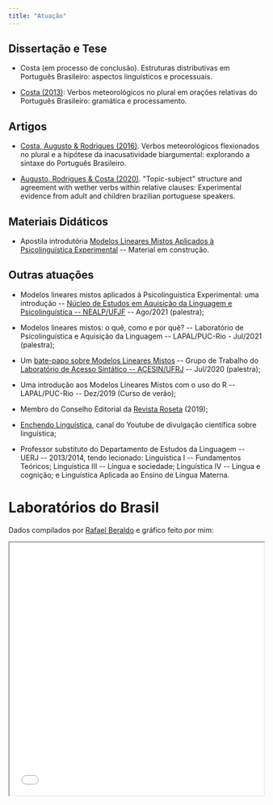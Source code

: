 ```yaml
---
title: "Atuação"
---
```


## Dissertação e Tese
- Costa (em processo de conclusão). Estruturas distributivas em Português Brasileiro: aspectos linguísticos e processuais.

- [Costa (2013)](https://www.maxwell.vrac.puc-rio.br/colecao.php?strSecao=resultado&nrSeq=23890@2): Verbos meteorológicos no plural em orações relativas do Português Brasileiro: gramática e processamento.

## Artigos
- [Costa, Augusto & Rodrigues (2016)](https://periodicos.ufjf.br/index.php/veredas/article/view/24982). Verbos meteorológicos flexionados no plural e a hipótese da inacusatividade biargumental: explorando a sintaxe do Português Brasileiro.

- [Augusto, Rodrigues & Costa (2020)](https://books.google.it/books/about/Language_Acquisition_Processing_and_Bili.html?id=urzxDwAAQBAJ&redir_esc=y). "Topic-subject" structure and agreement with wether verbs within relative clauses: Experimental evidence from adult and children brazilian portuguese speakers.

## Materiais Didáticos
- Apostila introdutória [Modelos Lineares Mistos Aplicados à Psicolinguística Experimental](https://igordeo-costa.github.io/posts/modelosmistos/) -- Material em construção.

## Outras atuações
- Modelos lineares mistos aplicados à Psicolinguística Experimental: uma introdução -- [Núcleo de Estudos em Aquisição da Linguagem e Psicolinguística -- NEALP/UFJF](https://www.ufjf.br/nealp/) -- Ago/2021 (palestra);

- Modelos lineares mistos: o quê, como e por quê? -- Laboratório de Psicolinguística e Aquisição da Linguagem -- LAPAL/PUC-Rio - Jul/2021 (palestra);

- Um [bate-papo sobre Modelos Lineares Mistos](https://www.youtube.com/watch?v=nQ7l9sSEWgY&t=2792s) -- Grupo de Trabalho do [Laboratório de Acesso Sintático -- ACESIN/UFRJ](http://www.acesin.letras.ufrj.br/) -- Jul/2020 (palestra);

- Uma introdução aos Modelos Lineares Mistos com o uso do R -- LAPAL/PUC-Rio -- Dez/2019 (Curso de verão);

- Membro do Conselho Editorial da [Revista Roseta](http://www.roseta.org.br/sobre/) (2019);

- [Enchendo Linguística](https://www.youtube.com/channel/UCB-6vpF2TxHJE7gQ3fktzVw), canal do Youtube de divulgação científica sobre linguística;

- Professor substituto do Departamento de Estudos da Linguagem -- UERJ -- 2013/2014, tendo lecionado: Linguística I -- Fundamentos Teóricos; Linguística III -- Língua e sociedade; Linguística IV -- Língua e cognição; e Linguística Aplicada ao Ensino de Língua Materna.

# Laboratórios do Brasil
Dados compilados por [Rafael Beraldo](https://cabaladada.org/) e gráfico feito por mim:

<iframe width="100%" height="500" name="iframe" src="/LabsDoBrasil.html"></iframe>
